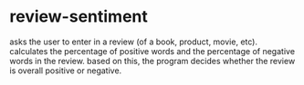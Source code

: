 # review-sentiment
asks the user to enter in a review (of a book, product, movie, etc). calculates the percentage of positive words and the percentage of negative words in the review. based on this, the program decides whether the review is overall positive or negative.
